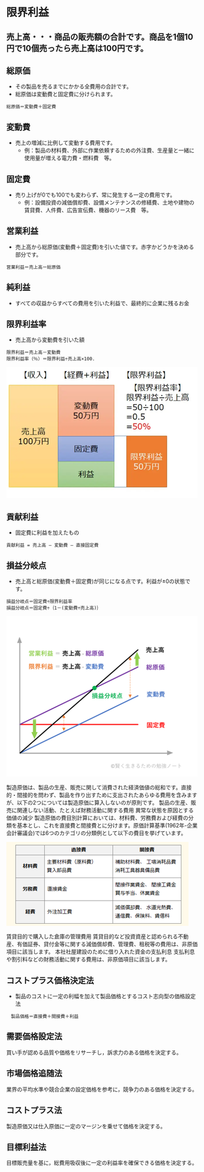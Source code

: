 # 限界利益

## 売上高・・・商品の販売額の合計です。商品を1個10円で10個売ったら売上高は100円です。


## 総原価
- その製品を売るまでにかかる全費用の合計です。
- 総原価は変動費と固定費に分けられます。

```
総原価＝変動費＋固定費
```


## 変動費
- 売上の増減に比例して変動する費用です。
    - 例：製品の材料費、外部に作業依頼するための外注費、生産量と一緒に使用量が増える電力費・燃料費　等。


## 固定費
- 売り上げが0でも100でも変わらず、常に発生する一定の費用です。
    - 例：設備投資の減価償却費、設備メンテナンスの修繕費、土地や建物の賃貸費、人件費、広告宣伝費、機器のリース費　等。


## 営業利益
- 売上高から総原価(変動費＋固定費)を引いた値です。赤字かどうかを決める部分です。

```
営業利益＝売上高ー総原価
```

## 純利益
- すべての収益からすべての費用を引いた利益で、最終的に企業に残るお金


## 限界利益率
- 売上高から変動費を引いた額

```
限界利益＝売上高－変動費
限界利益率（％）＝限界利益÷売上高×100.
```

![限界利益](https://github.com/MediumMountain/Study_Architect/blob/main/PICTURE/Strategy/marginal_profit.png)  


## 貢献利益
- 固定費に利益を加えたもの

```
貢献利益 = 売上高 – 変動費 – 直接固定費
```




## 損益分岐点
- 売上高と総原価(変動費＋固定費)が同じになる点です。利益が±0の状態です。

```
損益分岐点＝固定費÷限界利益率
損益分岐点＝固定費÷｛1－(変動費÷売上高)｝
```



![損益分岐点](https://github.com/MediumMountain/Study_Architect/blob/main/PICTURE/Strategy/deficit.png)  






製造原価は、製品の生産、販売に関して消費された経済価値の総和です。直接的・間接的を問わず、製品を作り出すために支出されたあらゆる費用を含みますが、以下の2つについては製造原価に算入しないのが原則です。
製品の生産、販売に関連しない活動、たとえば財務活動に関する費用
異常な状態を原因とする価値の減少
製造原価の費目別計算においては、材料費、労務費および経費の分類を基本とし、これを直接費と間接費とに分けます。原価計算基準(1962年-企業会計審議会)では6つのカテゴリの分類例として以下の費目を挙げています。



![製造原価](https://github.com/MediumMountain/Study_Architect/blob/main/PICTURE/Strategy/Manufacturing_cost.png)  



賃貸目的で購入した倉庫の管理費用
賃貸目的など投資資産と認められる不動産、有価証券、貸付金等に関する減価償却費、管理費、租税等の費用は、非原価項目に該当します。
本社社屋建設のために借り入れた資金の支払利息
支払利息や割引料などの財務活動に関する費用は、非原価項目に該当します。

















## コストプラス価格決定法
- 製品のコストに一定の利幅を加えて製品価格とするコスト志向型の価格設定法

```
　製品価格＝直接費＋間接費＋利益
```

## 需要価格設定法
買い手が認める品質や価格をリサーチし，訴求力のある価格を決定する。

## 市場価格追随法
業界の平均水準や競合企業の設定価格を参考に，競争力のある価格を決定する。

## コストプラス法
製造原価又は仕入原価に一定のマージンを乗せて価格を決定する。

## 目標利益法
目標販売量を基に，総費用吸収後に一定の利益率を確保できる価格を決定する。